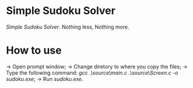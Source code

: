# Simple Sudoku Solver
_Simple Sudoku Solver_. Nothing less, Nothing more.

# How to use
-> Open prompt window;
-> Change diretory to where you copy the files;
-> Type the following command: _gcc .\source\main.c .\source\Screen.c -o sudoku.exe_;
-> Run _sudoku.exe_.